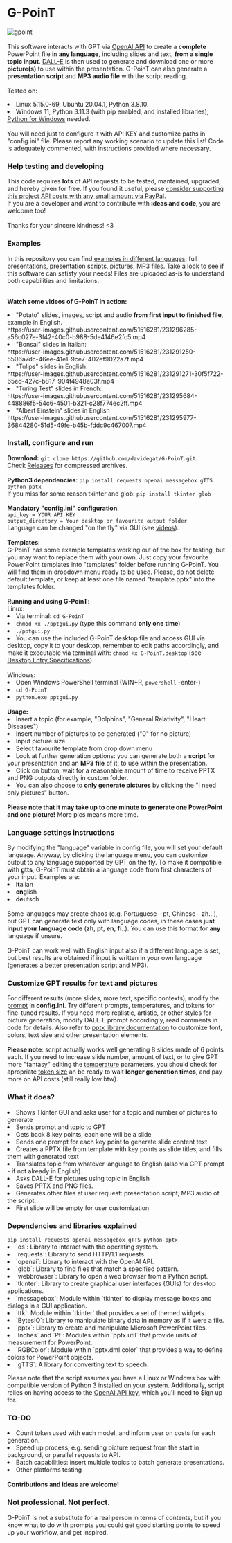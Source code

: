 # G-PoinT
![gpoint](https://user-images.githubusercontent.com/51516281/231254043-a65b5bee-75b5-4391-bb08-472becbda7f6.png)
<br><br>
This software interacts with GPT via <a href="https://platform.openai.com/docs/api-reference/introduction">OpenAI API</a> to create a <b>complete</b> PowerPoint file in <b>any language</b>, including slides and text, <b>from a single topic input</b>. <a href="https://platform.openai.com/docs/api-reference/images">DALL-E</a> is then used to generate and download one or more <b>picture(s)</b> to use within the presentation. G-PoinT can also generate a <b>presentation script</b> and <b>MP3 audio file</b> with the script reading.<br><br>
Tested on:
<li>Linux 5.15.0-69, Ubuntu 20.04.1, Python 3.8.10.
<li>Windows 11, Python 3.11.3 (with pip enabled, and installed libraries), <a href="https://www.python.org/downloads/windows/">Python for Windows</a> needed. <br><br>You will need just to configure it with API KEY and customize paths in "config.ini" file. Please report any working scenario to update this list! Code is adequately commented, with instructions provided where necessary. 
<h3>Help testing and developing</h3>
This code requires <b>lots</b> of API requests to be tested, mantained, upgraded, and hereby given for free. If you found it useful, please <a href="https://www.paypal.com/donate/?hosted_button_id=2EGA7T2LTD3AU">consider supporting this project API costs with any small amount via PayPal</a>. <br>If you are a developer and want to contribute with <b>ideas and code</b>, you are welcome too!<br><br>Thanks for your sincere kindness! <3<br>

<h3>Examples</h3>
In this repository you can find <a href="https://github.com/davidegat/G-PoinT/tree/main/examples">examples in different languages</a>: full presentations, presentation scripts, pictures, MP3 files. Take a look to see if this software can satisfy your needs! Files are uploaded as-is to understand both capabilities and limitations.<br><br>

<b>Watch some videos of G-PoinT in action:</b><br>
<li>"Potato" slides, images, script and audio <b>from first input to finished file</b>, example in English.<br>
https://user-images.githubusercontent.com/51516281/231296285-a56c027e-3f42-40c0-b988-5de4146e2fc5.mp4
<li>"Bonsai" slides in Italian:<br>
https://user-images.githubusercontent.com/51516281/231291250-5506a7dc-46ee-41e1-9ce7-402ef9022a7f.mp4
<li>"Tulips" slides in English:<br>
https://user-images.githubusercontent.com/51516281/231291271-30f5f722-65ed-427c-b817-904f4948e03f.mp4
<li>"Turing Test" slides in French:<br>
https://user-images.githubusercontent.com/51516281/231295684-448886f5-54c6-4501-b321-c28f774ec2ff.mp4
<li>"Albert Einstein" slides in English<br>
https://user-images.githubusercontent.com/51516281/231295977-36844280-51d5-49fe-b45b-fddc9c467007.mp4

<h3>Install, configure and run</h3>
<b>Download:</b> <code>git clone https://github.com/davidegat/G-PoinT.git</code>.<br>Check <a href="https://github.com/davidegat/G-PoinT/releases">Releases</a> for compressed archives.<br><br>
<b>Python3 dependencies</b>: <code>pip install requests openai messagebox gTTS python-pptx</code><br>
If you miss for some reason tkinter and glob: <code>pip install tkinter glob</code><br><br>
<b>Mandatory "config.ini" configuration</b>:<br>
<code>api_key = YOUR API KEY
output_directory = Your desktop or favourite output folder</code><br>
Language can be changed "on the fly" via GUI (see <a href="https://github.com/davidegat/G-PoinT#examples">videos</a>).<br><br>
<b>Templates</b>:<br>
G-PoinT has some example templates working out of the box for testing, but you may want to replace them with your own. Just copy your favourite PowerPoint templates into "templates" folder before running G-PoinT. You will find them in dropdown menu ready to be used. Please, do not delete default template, or keep at least one file named "template.pptx" into the templates folder.<br><br>
<b>Running and using G-PoinT</b>:<br>
Linux:
<li>Via terminal: <code>cd G-PoinT</code>
<li><code>chmod +x ./pptgui.py</code> (type this command <b>only one time</b>)<br>
<li><code>./pptgui.py</code><br>
<li>You can use the included G-PoinT.desktop file and access GUI via desktop, copy it to your desktop, remember to edit paths accordingly, and make it executable via terminal with: <code>chmod +x G-PoinT.desktop</code> (see <a href="https://developer-old.gnome.org/desktop-entry-spec/">Desktop Entry Specifications</a>).
<br><br>
Windows:
<li> Open Windows PowerShell terminal (WIN+R, <code>powershell</code> -enter-)
<li><code>cd G-PoinT</code>
<li><code>python.exe pptgui.py</code><br>
<br>
<b>Usage:</b>
<li>Insert a topic (for example, "Dolphins", "General Relativity", "Heart Diseases")
<li>Insert number of pictures to be generated ("0" for no picture)
<li>Input picture size
<li>Select favourite template from drop down menu
<li>Look at further generation options: you can generate both a <b>script</b> for your presentation and an <b>MP3 file</b> of it, to use within the presentation.
<li>Click on button, wait for a reasonable amount of time to receive PPTX and PNG outputs directly in custom folder.
<li>You can also choose to <b>only generate pictures</b> by clicking the "I need only pictures" button.<br><br><b>Please note that it may take up to one minute to generate one PowerPoint and one picture!</b> More pics means more time.
<h3>Language settings instructions</h3>
By modifying the "language" variable in config file, you will set your default language. Anyway, by clicking the language menu, you can customize output to any language supported by GPT on the fly. To make it compatible with <b>gtts</b>, G-PoinT must obtain a language code from first characters of your input. Examples are:<br>
<li><b>it</b>alian
<li><b>en</b>glish
<li><b>de</b>utsch<br><br>
Some languages may create chaos (e.g. Portuguese - pt, Chinese - zh...), but GPT can generate text only with language codes, in these cases <b>just input your language code</b> (<b>zh</b>, <b>pt</b>, <b>en</b>, <b>fi</b>..). You can use this format for <b>any</b> language if unsure.<br><br>G-PoinT can work well with English input also if a different language is set, but best results are obtained if input is written in your own language (generates a better presentation script and MP3).
<h3>Customize GPT results for text and pictures</h3>
For different results (more slides, more text, specific contexts), modify the <a href="https://help.openai.com/en/articles/6654000-best-practices-for-prompt-engineering-with-openai-api">prompt</a> in <b>config.ini</b>. Try different prompts, temperatures, and tokens for fine-tuned results. If you need more realistic, artistic, or other styles for picture generation, modify DALL-E prompt accordingly, read comments in code for details. Also refer to <a href="https://python-pptx.readthedocs.io/en/latest/">pptx library documentation</a> to customize font, colors, text size and other presentation elements.<br><br>
<b>Please note</b>: script actually works well generating 8 slides made of 6 points each. If you need to increase slide number, amount of text, or to give GPT more "fantasy" editing the <a href="https://platform.openai.com/docs/api-reference/completions/create#completions/create-temperature">temperature</a> parameters, you should check for apropriate <a href="https://help.openai.com/en/articles/4936856-what-are-tokens-and-how-to-count-them">token size</a> an be ready to wait <b>longer generation times</b>, and pay more on API costs (still really low btw).

<h3>What it does?</h3>

<li>Shows Tkinter GUI and asks user for a topic and number of pictures to generate
<li>Sends prompt and topic to GPT
<li>Gets back 8 key points, each one will be a slide
<li>Sends one prompt for each key point to generate slide content text
<li>Creates a PPTX file from template with key points as slide titles, and fills them with generated text
<li>Translates topic from whatever language to English (also via GPT prompt - if not already in English).
<li>Asks DALL-E for pictures using topic in English
<li>Saves PPTX and PNG files.
<li>Generates other files at user request: presentation script, MP3 audio of the script.
<li>First slide will be empty for user customization

<h3>Dependencies and libraries explained</h3>
<code>pip install requests openai messagebox gTTS python-pptx</code><br>
<li>`os`: Library to interact with the operating system.
<li>`requests`: Library to send HTTP/1.1 requests.
<li>`openai`: Library to interact with the OpenAI API.
<li>`glob`: Library to find files that match a specified pattern.
<li>`webbrowser`: Library to open a web browser from a Python script.
<li>`tkinter`: Library to create graphical user interfaces (GUIs) for desktop applications.
<li>`messagebox`: Module within `tkinter` to display message boxes and dialogs in a GUI application.
<li>`ttk`: Module within `tkinter` that provides a set of themed widgets.
<li>`BytesIO`: Library to manipulate binary data in memory as if it were a file.
<li>`pptx`: Library to create and manipulate Microsoft PowerPoint files.
<li>`Inches` and `Pt`: Modules within `pptx.util` that provide units of measurement for PowerPoint.
<li>`RGBColor`: Module within `pptx.dml.color` that provides a way to define colors for PowerPoint objects.
<li>`gTTS`: A library for converting text to speech.

Please note that the script assumes you have a Linux or Windows box with compatible version of Python 3 installed on your system. Additionally, script relies on having access to the <a href="https://platform.openai.com/account/api-keys">OpenAI API key</a>, which you'll need to $ign up for.
<h3>TO-DO</h3>
<li>Count token used with each model, and inform user on costs for each generation.
<li>Speed up process, e.g. sending picture request from the start in background, or parallel requests to API.
<li>Batch capabilities: insert multiple topics to batch generate presentations.
<li>Other platforms testing<br>
<br><b>Contributions and ideas are welcome!</b>

<h3>Not professional. Not perfect.</h3>
G-PoinT is not a substitute for a real person in terms of contents, but if you know what to do with prompts you could get good starting points to speed up your workflow, and get inspired.
